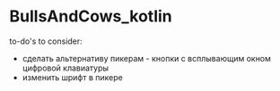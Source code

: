 # BullsAndCows_kotlin

to-do's to consider:
- сделать альтернативу пикерам - кнопки с всплывающим окном цифровой клавиатуры
- изменить шрифт в пикере

